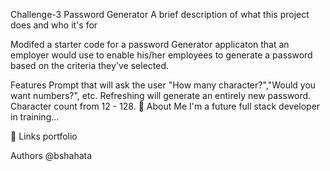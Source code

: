 Challenge-3 Password Generator
A brief description of what this project does and who it's for

Modifed a starter code for a password Generator applicaton that an employer would use to enable his/her employees to generate a password based on the criteria they've selected.

Features
Prompt that will ask the user "How many character?","Would you want numbers?", etc.
Refreshing will generate an entirely new password.
Character count from 12 - 128.
🚀 About Me
I'm a future full stack developer in training...

🔗 Links
portfolio

Authors
@bshahata
